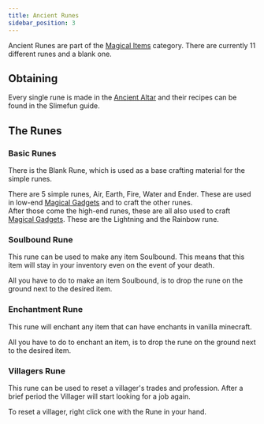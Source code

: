 ```yaml
---
title: Ancient Runes
sidebar_position: 3
---
```


Ancient Runes are part of the [Magical Items](Magical-Items) category. There are currently 11 different runes and a blank one.

## Obtaining

Every single rune is made in the [Ancient Altar](Ancient-Altar) and their recipes can be found in the Slimefun guide.

## The Runes

### Basic Runes

There is the Blank Rune, which is used as a base crafting material for the simple runes.

There are 5 simple runes, Air, Earth, Fire, Water and Ender. These are used in low-end [Magical Gadgets](Magical-Gadgets) and to craft the other runes.  
After those come the high-end runes, these are all also used to craft [Magical Gadgets](Magical-Gadgets). These are the Lightning and the Rainbow rune.

### Soulbound Rune

This rune can be used to make any item Soulbound. This means that this item will stay in your inventory even on the event of your death.

All you have to do to make an item Soulbound, is to drop the rune on the ground next to the desired item.

### Enchantment Rune

This rune will enchant any item that can have enchants in vanilla minecraft.

All you have to do to enchant an item, is to drop the rune on the ground next to the desired item.

### Villagers Rune

This rune can be used to reset a villager's trades and profession. After a brief period the Villager will start looking for a job again.

To reset a villager, right click one with the Rune in your hand.
